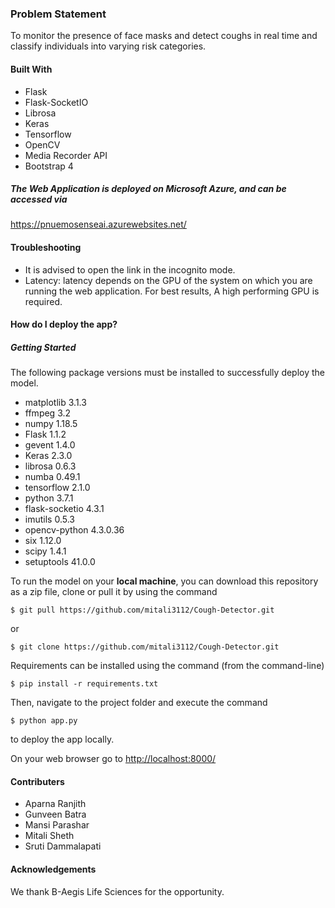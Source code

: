 ### Problem Statement
To monitor the presence of face masks and detect coughs in real time and classify individuals into varying risk categories. 

#### Built With
* Flask
* Flask-SocketIO
* Librosa
* Keras
* Tensorflow
* OpenCV
* Media Recorder API
* Bootstrap 4

##### The Web Application is deployed on Microsoft Azure, and can be accessed via 
<a href="https://pnuemosenseai.azurewebsites.net/" target="_blank">https://pnuemosenseai.azurewebsites.net/</a>

#### Troubleshooting
* It is advised to open the link in the incognito mode.
* Latency: latency depends on the GPU of the system on which  you are running the web application. For best results, A high performing GPU is required.

#### How do I deploy the app?

##### Getting Started
The following package versions must be installed to successfully deploy the model.
* matplotlib 3.1.3
* ffmpeg 3.2
* numpy 1.18.5
* Flask 1.1.2
* gevent 1.4.0
* Keras 2.3.0
* librosa 0.6.3
* numba 0.49.1
* tensorflow 2.1.0
* python 3.7.1
* flask-socketio 4.3.1
* imutils 0.5.3
* opencv-python 4.3.0.36
* six 1.12.0
* scipy 1.4.1
* setuptools 41.0.0

To run the model on your <b>local machine</b>, you can download this repository as a zip file, clone or pull it by using the command
```
$ git pull https://github.com/mitali3112/Cough-Detector.git
```
or
```
$ git clone https://github.com/mitali3112/Cough-Detector.git
```
Requirements can be installed using the command (from the command-line)
```
$ pip install -r requirements.txt
```

Then, navigate to the project folder and execute the command
```
$ python app.py
```

to deploy the app locally. 

On your web browser go to <a href="http://localhost:8000/" target="_blank">http://localhost:8000/</a>

#### Contributers
* Aparna Ranjith
* Gunveen Batra
* Mansi Parashar
* Mitali Sheth 
* Sruti Dammalapati

#### Acknowledgements 
We thank B-Aegis Life Sciences for the opportunity.
